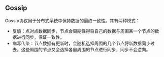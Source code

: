 ## Gossip
Gossip协议用于分布式系统中保持数据的最终一致性。其有两种模式：
- 反熵：点对点数据同步，节点会周期性得将自己的数据与周围某一个节点的数据进行同步，保证一致性。
- 病毒传染：节点数据有更新时，会随机选择周围的几个节点将新数据同步过去。这些周围的节点又会选择各自周围的节点进行同步，同步不会逆向。
